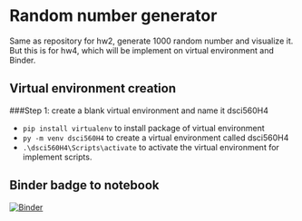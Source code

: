# Random number generator
Same as repository for hw2, generate 1000 random number and visualize it. But this is for hw4, which will be implement on virtual environment and Binder.

## Virtual environment creation
###Step 1: create a blank virtual environment and name it dsci560H4
- `pip install virtualenv` to install package of virtual environment
- `py -m venv dsci560H4` to create a virtual environment called dsci560H4
- `.\dsci560H4\Scripts\activate` to activate the virtual environment for implement scripts.


## Binder badge to notebook
[![Binder](https://mybinder.org/badge_logo.svg)](https://mybinder.org/v2/gh/yanghaoxixi/dsci560H4_random_number/main?filepath=run_visualization.ipynb)
